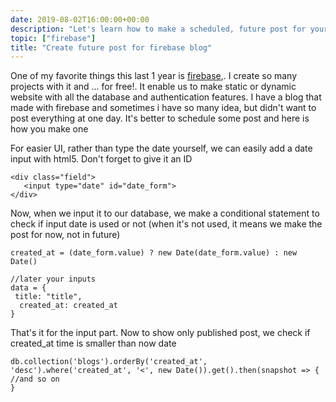 ```yaml
---
date: 2019-08-02T16:00:00+00:00
description: "Let's learn how to make a scheduled, future post for your blog which made with firebase"
topic: ["firebase"]
title: "Create future post for firebase blog"
--- 
```

One of my favorite things this last 1 year is [firebase](http://firebase.google.com),. I create so many projects with it and ... for free!. It enable us to make static or dynamic website with all the database and authentication features. I have a blog that made with firebase and sometimes i have so many idea, but didn't want to post everything at one day. It's better to schedule some post and here is how you make one

For easier UI, rather than type the date yourself, we can easily add a date input with html5. Don't forget to give it an ID

```
<div class="field">  
   <input type="date" id="date_form">  
</div>  
```

Now, when we input it to our database, we make a conditional statement to check if input date is used or not (when it's not used, it means we make the post for now, not in future)

```
created_at = (date_form.value) ? new Date(date_form.value) : new Date()

//later your inputs  
data = {  
 title: "title",  
  created_at: created_at  
}   
```

That's it for the input part. Now to show only published post, we check if created_at time is smaller than now date

```
db.collection('blogs').orderBy('created_at', 'desc').where('created_at', '<', new Date()).get().then(snapshot => {  
//and so on
}  
```
